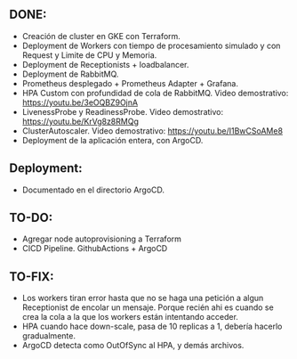 ## DONE:
* Creación de cluster en GKE con Terraform.
* Deployment de Workers con tiempo de procesamiento simulado y con Request y Limite de CPU y Memoria.
* Deployment de Receptionists + loadbalancer.
* Deployment de RabbitMQ.
* Prometheus desplegado + Prometheus Adapter + Grafana.
* HPA Custom con profundidad de cola de RabbitMQ. Video demostrativo: https://youtu.be/3eOQBZ9OjnA
* LivenessProbe y ReadinessProbe. Video demostrativo: https://youtu.be/KrVg8z8RMQg
* ClusterAutoscaler. Video demostrativo: https://youtu.be/I1BwCSoAMe8
* Deployment de la aplicación entera, con ArgoCD.
    
## Deployment:
* Documentado en el directorio ArgoCD.

## TO-DO:
* Agregar node autoprovisioning a Terraform
* CICD Pipeline. GithubActions + ArgoCD

## TO-FIX:
* Los workers tiran error hasta que no se haga una petición a algun Receptionist de encolar un mensaje. Porque recién ahi es cuando se crea la cola a la que los workers están intentando acceder.
* HPA cuando hace down-scale, pasa de 10 replicas a 1, debería hacerlo gradualmente.
* ArgoCD detecta como OutOfSync al HPA, y demás archivos.
